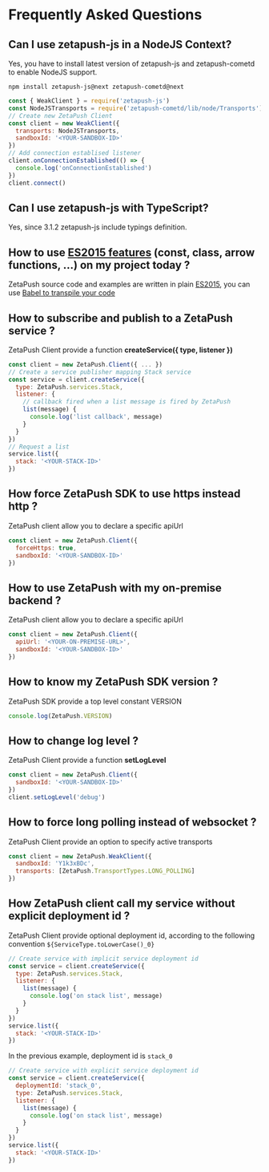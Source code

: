 # Frequently Asked Questions

## Can I use zetapush-js in a NodeJS Context?

Yes, you have to install latest version of zetapush-js and zetapush-cometd to enable NodeJS support.

```console
npm install zetapush-js@next zetapush-cometd@next
```

```js
const { WeakClient } = require('zetapush-js')
const NodeJSTransports = require('zetapush-cometd/lib/node/Transports')
// Create new ZetaPush Client
const client = new WeakClient({
  transports: NodeJSTransports,
  sandboxId: '<YOUR-SANDBOX-ID>'
})
// Add connection establised listener
client.onConnectionEstablished(() => {
  console.log('onConnectionEstablished')
})
client.connect()
```

## Can I use zetapush-js with TypeScript?

Yes, since 3.1.2 zetapush-js include typings definition.

## How to use [ES2015 features](https://babeljs.io/docs/learn-es2015/) (const, class, arrow functions, ...) on my project today ?

ZetaPush source code and examples are written in plain [ES2015](http://kangax.github.io/compat-table/es6/), you can use [Babel to transpile your code](https://babeljs.io/docs/learn-es2015/)

## How to subscribe and publish to a ZetaPush service ?

ZetaPush Client provide a function **createService({ type, listener })**

```js
const client = new ZetaPush.Client({ ... })
// Create a service publisher mapping Stack service
const service = client.createService({
  type: ZetaPush.services.Stack,
  listener: {
    // callback fired when a list message is fired by ZetaPush
    list(message) {
      console.log('list callback', message)
    }
  }
})
// Request a list
service.list({
  stack: '<YOUR-STACK-ID>'
})
```

## How force ZetaPush SDK to use **https** instead **http** ?

ZetaPush client allow you to declare a specific apiUrl

```js
const client = new ZetaPush.Client({
  forceHttps: true,
  sandboxId: '<YOUR-SANDBOX-ID>'
})
```

## How to use ZetaPush with my on-premise backend ?

ZetaPush client allow you to declare a specific apiUrl

```js
const client = new ZetaPush.Client({
  apiUrl: '<YOUR-ON-PREMISE-URL>',
  sandboxId: '<YOUR-SANDBOX-ID>'
})
```

## How to know my ZetaPush SDK version ?

ZetaPush SDK provide a top level constant VERSION

```js
console.log(ZetaPush.VERSION)
```

## How to change log level ?

ZetaPush Client provide a function **setLogLevel**

```js
const client = new ZetaPush.Client({
  sandboxId: '<YOUR-SANDBOX-ID>'
})
client.setLogLevel('debug')
```

## How to force long polling instead of websocket ?

ZetaPush Client provide an option to specify active transports

```js
const client = new ZetaPush.WeakClient({
  sandboxId: 'Y1k3xBDc',
  transports: [ZetaPush.TransportTypes.LONG_POLLING]
})
```

## How ZetaPush client call my service without explicit deployment id ?

ZetaPush Client provide optional deployment id, according to the following convention `${ServiceType.toLowerCase()_0}`

```js
// Create service with implicit service deployment id
const service = client.createService({
  type: ZetaPush.services.Stack,
  listener: {
    list(message) {
      console.log('on stack list', message)
    }
  }
})
service.list({
  stack: '<YOUR-STACK-ID>'
})
```

In the previous example, deployment id is `stack_0`

```js
// Create service with explicit service deployment id
const service = client.createService({
  deploymentId: 'stack_0',
  type: ZetaPush.services.Stack,
  listener: {
    list(message) {
      console.log('on stack list', message)
    }
  }
})
service.list({
  stack: '<YOUR-STACK-ID>'
})
```
